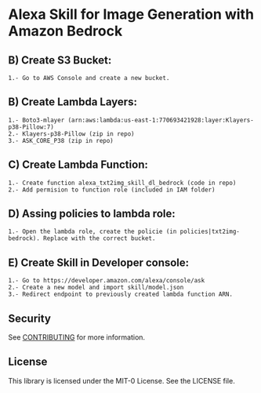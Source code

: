 # Alexa Skill for Image Generation with Amazon Bedrock

## B) Create S3 Bucket:
    1.- Go to AWS Console and create a new bucket.

## B) Create Lambda Layers:
    1.- Boto3-mlayer (arn:aws:lambda:us-east-1:770693421928:layer:Klayers-p38-Pillow:7)
    2.- Klayers-p38-Pillow (zip in repo)
    3.- ASK_CORE_P38 (zip in repo)

## C) Create Lambda Function:
    1.- Create function alexa_txt2img_skill_dl_bedrock (code in repo)
    2.- Add permision to function role (included in IAM folder)

## D) Assing policies to lambda role:
    1.- Open the lambda role, create the policie (in policies|txt2img-bedrock). Replace with the correct bucket.

## E) Create Skill in Developer console:
    1.- Go to https://developer.amazon.com/alexa/console/ask
    2.- Create a new model and import skill/model.json
    3.- Redirect endpoint to previously created lambda function ARN.


## Security

See [CONTRIBUTING](CONTRIBUTING.md#security-issue-notifications) for more information.

## License

This library is licensed under the MIT-0 License. See the LICENSE file.